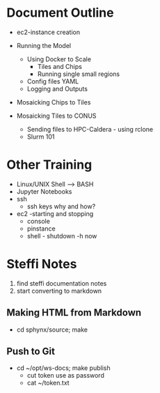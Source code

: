 # Document Outline

- ec2-instance creation
- Running the Model
    - Using Docker to Scale
        - Tiles and Chips
        - Running single small regions
    - Config files YAML
    - Logging and Outputs
    
- Mosaicking Chips to Tiles
- Mosaicking Tiles to CONUS
    - Sending files to HPC-Caldera - using rclone
    - Slurm 101
    
# Other Training
- Linux/UNIX Shell --> BASH
- Jupyter Notebooks
- ssh
    - ssh keys why and how?
- ec2 -starting and stopping
    - console
    - pinstance
    - shell - shutdown -h now



# Steffi Notes

1. find steffi documentation notes
2. start converting to markdown

## Making HTML from Markdown

- cd sphynx/source; make


## Push to Git

- cd ~/opt/ws-docs; make publish
    - cut token use as password
    - cat ~/token.txt